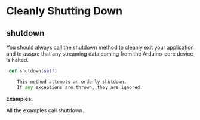 # Cleanly Shutting Down

## shutdown
You should always call the shutdown method to cleanly exit your application and to assure
that any streaming data coming from the Arduino-core device is halted.

```python
 def shutdown(self)

    This method attempts an orderly shutdown.
    If any exceptions are thrown, they are ignored.
```
**Examples:**

All the examples call shutdown.

